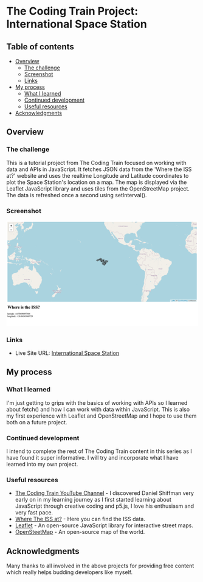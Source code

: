 # The Coding Train Project: International Space Station

## Table of contents

- [Overview](#overview)
  - [The challenge](#the-challenge)
  - [Screenshot](#screenshot)
  - [Links](#links)
- [My process](#my-process)
  - [What I learned](#what-i-learned)
  - [Continued development](#continued-development)
  - [Useful resources](#useful-resources)
- [Acknowledgments](#acknowledgments)

## Overview

### The challenge

This is a tutorial project from The Coding Train focused on working with data and APIs in JavaScript. It fetches JSON data from the 'Where the ISS at?' website and uses the realtime Longitude and Latitude coordinates to plot the Space Station's location on a map. The map is displayed via the Leaflet JavaScript library and uses tiles from the OpenStreetMap project. The data is refreshed once a second using setInterval().


### Screenshot

![Final Result](./screenshot.png)

### Links

- Live Site URL: [International Space Station](https://andyferrie.github.io/International-Space-Station/)

## My process

### What I learned

I'm just getting to grips with the basics of working with APIs so I learned about fetch() and how I can work with data within JavaScript. This is also my first experience with Leaflet and OpenStreetMap and I hope to use them both on a future project. 

### Continued development

I intend to complete the rest of The Coding Train content in this series as I have found it super informative. I will try and incorporate what I have learned into my own project. 

### Useful resources

- [The Coding Train YouTube Channel](https://www.youtube.com/channel/UCvjgXvBlbQiydffZU7m1_aw) - I discovered Daniel Shiffman very early on in my learning journey as I first started learning about JavaScript through creative coding and p5.js, I love his enthusiasm and very fast pace.  
- [Where The ISS at?](https://wheretheiss.at/) - Here you can find the ISS data.
- [Leaflet](https://leafletjs.com/) - An open-source JavaScript library for interactive street maps. 
- [OpenSteetMap](https://www.openstreetmap.org) - An open-source map of the world.

## Acknowledgments

Many thanks to all involved in the above projects for providing free content which really helps budding developers like myself. 